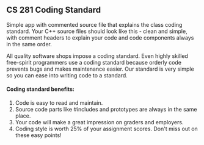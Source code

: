 ## CS 281 Coding Standard

Simple app with commented source file that explains the class coding standard.
Your C++ source files should look like this - clean and simple, with comment headers
to explain your code and code components always in the same order.

All quality software shops impose a coding standard. Even highly skilled free-spirit
programmers use a coding standard because orderly code prevents bugs and makes maintenance
easier. Our standard is very simple so you can ease into writing code to a standard. 

#### Coding standard benefits:
1. Code is easy to read and maintain.
2. Source code parts like #includes and prototypes are always in the same place.
3. Your code will make a great impression on graders and employers.
4. Coding style is worth 25% of your assignment scores. Don't miss out on these easy points!



